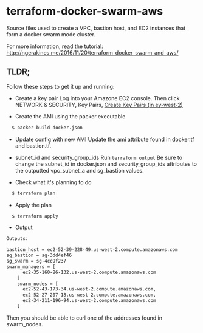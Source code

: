 # terraform-docker-swarm-aws

Source files used to create a VPC, bastion host, and EC2 instances that form a docker swarm mode cluster.

For more information, read the tutorial: http://ngerakines.me/2016/11/20/terraform_docker_swarm_and_aws/

## TLDR;

Follow these steps to get it up and running:

* Create a key pair
  Log into your Amazone EC2 console.
  Then click NETWORK & SECURITY, Key Pairs, [Create Key Pairs (in ey-west-2)](https://us-west-2.console.aws.amazon.com/ec2/v2/home?region=eu-west-2#KeyPairs:sort=keyName)

* Create the AMI using the packer executable

```bash
  $ packer build docker.json
```

* Update config with new AMI
Update the ami attribute found in docker.tf and bastion.tf.


* subnet_id and security_group_ids
Run `terraform output`
Be sure to change the subnet_id in docker.json and security_group_ids attributes to the outputted vpc_subnet_a and sg_bastion values.


* Check what it's planning to do

```bash
  $ terraform plan
```

* Apply the plan
```bash
  $ terraform apply
```

* Output


```bash
Outputs:

bastion_host = ec2-52-39-228-49.us-west-2.compute.amazonaws.com
sg_bastion = sg-3dd4ef46
sg_swarm = sg-4cc9f237
swarm_managers = [
      ec2-35-160-86-132.us-west-2.compute.amazonaws.com
    ]
    swarm_nodes = [
      ec2-52-43-173-34.us-west-2.compute.amazonaws.com,
      ec2-52-27-207-18.us-west-2.compute.amazonaws.com,
      ec2-34-211-196-94.us-west-2.compute.amazonaws.com
    ]
```

Then you should be able to curl one of the addresses found in swarm_nodes.


